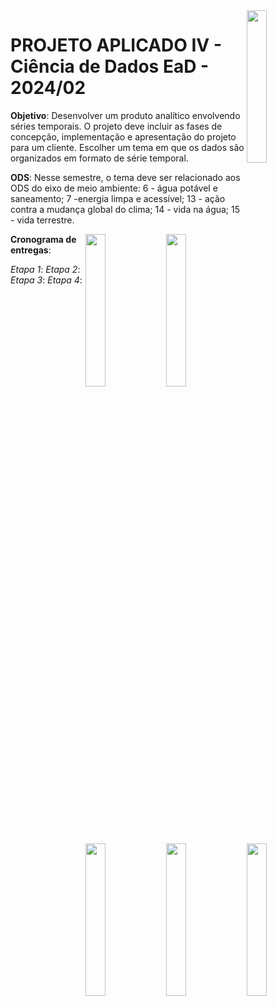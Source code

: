   <img src="https://github.com/scalabrinig/cdProjetoAplicadoIV/figuras/mackenzie.jpg" width="25%" align="right"/>


# **PROJETO APLICADO IV - Ciência de Dados EaD - 2024/02**

**Objetivo**: Desenvolver um produto analítico envolvendo séries temporais. O projeto deve incluir as fases de concepção, implementação e apresentação do projeto para um cliente. Escolher um tema em que os dados são organizados em formato de série temporal.

**ODS**: Nesse semestre, o tema deve ser relacionado aos ODS do eixo de meio ambiente: 6 - água potável e saneamento; 7 -energia limpa e acessível; 13 - ação contra a mudança global do clima; 14 - vida na água; 15 - vida terrestre.

<img src="https://github.com/scalabrinig/cdProjetoAplicadoIV/figuras/SDG-6.svg" width="25%" align="right"/><img src="https://github.com/scalabrinig/cdProjetoAplicadoIV/figuras/SDG-7.svg" width="25%" align="right"/><img src="https://github.com/scalabrinig/cdProjetoAplicadoIV/figuras/SDG-13.svg" width="25%" align="right"/><img src="https://github.com/scalabrinig/cdProjetoAplicadoIV/figuras/SDG-14.svg" width="25%" align="right"/><img src="https://github.com/scalabrinig/cdProjetoAplicadoIV/figuras/SDG-15.svg" width="25%" align="right"/>

**Cronograma de entregas**:

_Etapa 1_: 
_Etapa 2_:
_Etapa 3_:
_Etapa 4_:


